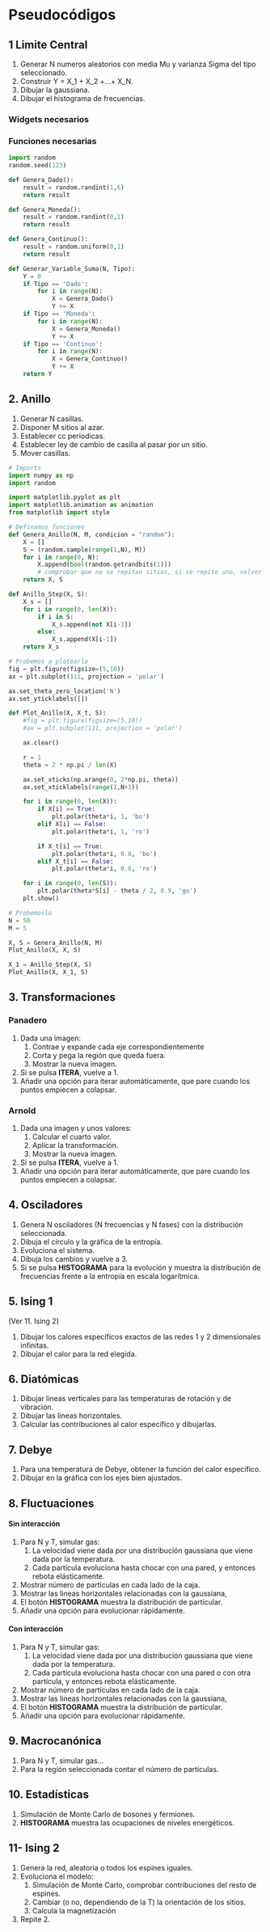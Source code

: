 
# Pseudocódigos

## 1 Limite Central
1. Generar N numeros aleatorios con media Mu y varianza Sigma del tipo seleccionado.
2. Construir Y = X_1 + X_2 +...+ X_N.
3. Dibujar la gaussiana.
4. Dibujar el histograma de frecuencias.

### Widgets necesarios


### Funciones necesarias

```python
import random
random.seed(123)

def Genera_Dado():
    result = random.randint(1,6)
    return result

def Genera_Moneda():
    result = random.randint(0,1)
    return result

def Genera_Continuo():
    result = random.uniform(0,1)
    return result

def Generar_Variable_Suma(N, Tipo):
    Y = 0
    if Tipo == 'Dado':
        for i in range(N):
            X = Genera_Dado()
            Y += X
    if Tipo == 'Moneda':
        for i in range(N):
            X = Genera_Moneda()
            Y += X
    if Tipo == 'Continuo':
        for i in range(N):
            X = Genera_Continuo()
            Y += X
    return Y
```

## 2. Anillo
1. Generar N casillas.
2. Disponer M sitios al azar.
3. Establecer cc periodicas.
4. Establecer ley de cambio de casilla al pasar por un sitio.
5. Mover casillas.

```python
# Imports
import numpy as np
import random

import matplotlib.pyplot as plt
import matplotlib.animation as animation
from matplotlib import style

# Definamos funciones
def Genera_Anillo(N, M, condicion = "random"):
    X = []
    S = (random.sample(range(1,N), M))
    for i in range(0, N):
        X.append(bool(random.getrandbits(1)))
        # comprobar que no se repitan sitios, si se repite uno, volver a generarlo
    return X, S

def Anillo_Step(X, S):
    X_s = []
    for i in range(0, len(X)):
        if i in S:
            X_s.append(not X[i-1])
        else:
            X_s.append(X[i-1])
    return X_s

# Probemos a plotearlo
fig = plt.figure(figsize=(5,10))
ax = plt.subplot(111, projection = 'polar')

ax.set_theta_zero_location('N')
ax.set_yticklabels([])

def Plot_Anillo(X, X_t, S):
    #fig = plt.figure(figsize=(5,10))
    #ax = plt.subplot(111, projection = 'polar')

    ax.clear()

    r = 1
    theta = 2 * np.pi / len(X)

    ax.set_xticks(np.arange(0, 2*np.pi, theta))
    ax.set_xticklabels(range(1,N+1))

    for i in range(0, len(X)):
        if X[i] == True:
            plt.polar(theta*i, 1, 'bo')
        elif X[i] == False:
            plt.polar(theta*i, 1, 'ro')

        if X_t[i] == True:
            plt.polar(theta*i, 0.8, 'bo')
        elif X_t[i] == False:
            plt.polar(theta*i, 0.8, 'ro')

    for i in range(0, len(S)):
        plt.polar(theta*S[i] - theta / 2, 0.9, 'go')
    plt.show()

# Probemoslo
N = 50
M = 5

X, S = Genera_Anillo(N, M)
Plot_Anillo(X, X, S)

X_1 = Anillo_Step(X, S)
Plot_Anillo(X, X_1, S)
```

## 3. Transformaciones
### Panadero
1. Dada una imagen:
   1. Contrae y expande cada eje correspondientemente
   2. Corta y pega la región que queda fuera.
   3. Mostrar la nueva imagen.
2. Si se pulsa **ITERA**, vuelve a 1.
3. Añadir una opción para iterar automáticamente, que pare cuando los puntos empiecen a colapsar.
### Arnold
1. Dada una imagen y unos valores:
   1. Calcular el cuarto valor.
   2. Aplicar la transformación.
   3. Mostrar la nueva imagen.
2. Si se pulsa **ITERA**, vuelve a 1.
3. Añadir una opción para iterar automáticamente, que pare cuando los puntos empiecen a colapsar.

## 4. Osciladores
1. Genera N osciladores (N frecuencias y N fases) con la distribución seleccionada.
2. Dibuja el círculo y la gráfica de la entropía.
3. Evoluciona el sistema.
4. Dibuja los cambios y vuelve a 3.
5. Si se pulsa **HISTOGRAMA** para la evolución y muestra la distribución de frecuencias frente a la entropía en escala logarítmica.

## 5. Ising 1
(Ver 11. Ising 2)
1. Dibujar los calores específicos exactos de las redes 1 y 2 dimensionales infinitas.
2. Dibujar el calor para la red elegida.

## 6. Diatómicas
1. Dibujar lineas verticales para las temperaturas de rotación y de vibración.
2. Dibujar las lineas horizontales.
3. Calcular las contribuciones al calor específico y dibujarlas.

## 7. Debye
1. Para una temperatura de Debye, obtener la función del calor específico.
2. Dibujar en la gráfica con los ejes bien ajustados.

## 8. Fluctuaciones
#### Sin interacción
1. Para N y T, simular gas:
   1. La velocidad viene dada por una distribución gaussiana que viene dada por la temperatura.
   2. Cada partícula evoluciona hasta chocar con una pared, y entonces rebota elásticamente.
2. Mostrar número de partículas en cada lado de la caja.
3. Mostrar las lineas horizontales relacionadas con la gaussiana,
4. El botón **HISTOGRAMA** muestra la distribución de partícular.
5. Añadir una opción para evolucionar rápidamente.

#### Con interacción
1. Para N y T, simular gas:
   1. La velocidad viene dada por una distribución gaussiana que viene dada por la temperatura.
   2. Cada partícula evoluciona hasta chocar con una pared o con otra partícula, y entonces rebota elásticamente.
2. Mostrar número de partículas en cada lado de la caja.
3. Mostrar las lineas horizontales relacionadas con la gaussiana,
4. El botón **HISTOGRAMA** muestra la distribución de partícular.
5. Añadir una opción para evolucionar rápidamente.

## 9. Macrocanónica
1. Para N y T, simular gas...
2. Para la región seleccionada contar el número de partículas.

## 10. Estadísticas
1. Simulación de Monte Carlo de bosones y fermiones.
2. **HISTOGRAMA** muestra las ocupaciones de niveles energéticos.

## 11- Ising 2
1. Genera la red, aleatoria o todos los espines iguales.
2. Evoluciona el modelo:
   1. Simulación de Monte Carlo, comprobar contribuciones del resto de espines.
   2. Cambiar (o no, dependiendo de la T) la orientación de los sitios.
   3. Calcula la magnetización
3. Repite 2.
<!--stackedit_data:
eyJoaXN0b3J5IjpbLTE4ODY5NDYyMF19
-->